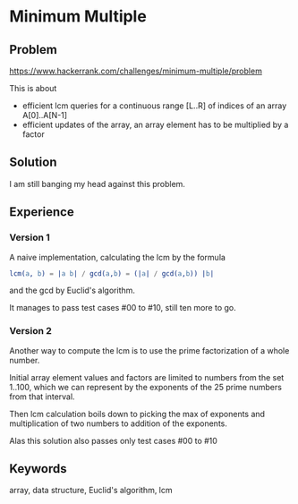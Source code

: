 # Minimum Multiple

## Problem
https://www.hackerrank.com/challenges/minimum-multiple/problem

This is about 
- efficient lcm queries for a continuous range [L..R] of indices of an array A[0]..A[N-1]
- efficient updates of the array, an array element has to be multiplied by a factor

## Solution
I am still banging my head against this problem.

## Experience

### Version 1
A naive implementation, calculating the lcm by the formula
```erlang
lcm(a, b) = |a b| / gcd(a,b) = (|a| / gcd(a,b)) |b|
```
and the gcd by Euclid's algorithm.

It manages to pass test cases #00 to #10, still ten more to go.

### Version 2
Another way to compute the lcm is to use the prime factorization of a whole number.

Initial array element values and factors are limited to numbers from the set 1..100,
which we can represent by the exponents of the 25 prime numbers from that interval.

Then lcm calculation boils down to picking the max of exponents and multiplication
of two numbers to addition of the exponents.

Alas this solution also passes only test cases #00 to #10

## Keywords
array, data structure, Euclid's algorithm, lcm
